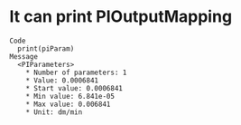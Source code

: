 # It can print PIOutputMapping

    Code
      print(piParam)
    Message
      <PIParameters>
        * Number of parameters: 1
        * Value: 0.0006841
        * Start value: 0.0006841
        * Min value: 6.841e-05
        * Max value: 0.006841
        * Unit: dm/min

